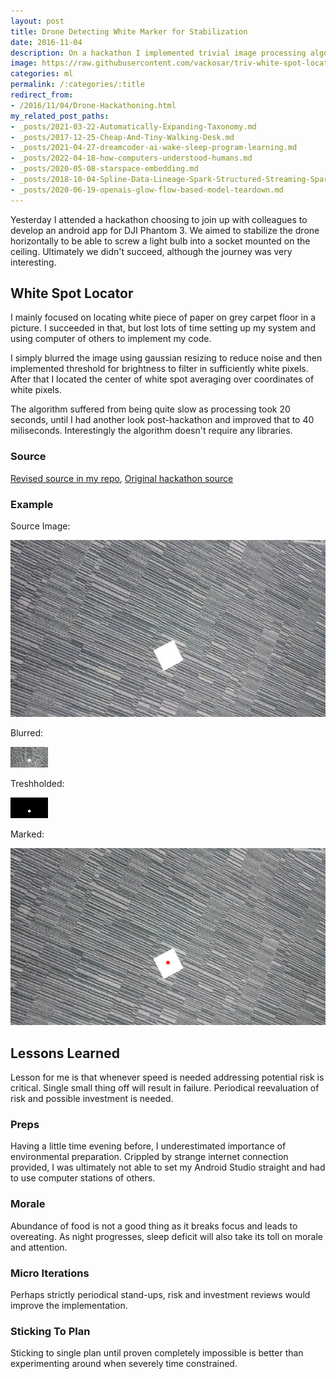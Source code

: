 ```yaml
---
layout: post
title: Drone Detecting White Marker for Stabilization
date: 2016-11-04
description: On a hackathon I implemented trivial image processing algorithm to locate white piece of paper on grey carpet floor to be used for drone horizontal stabilization.
image: https://raw.githubusercontent.com/vackosar/triv-white-spot-locator/master/output/androidTest/marked.jpg
categories: ml
permalink: /:categories/:title
redirect_from:
- /2016/11/04/Drone-Hackathoning.html
my_related_post_paths:
- _posts/2021-03-22-Automatically-Expanding-Taxonomy.md
- _posts/2017-12-25-Cheap-And-Tiny-Walking-Desk.md
- _posts/2021-04-27-dreamcoder-ai-wake-sleep-program-learning.md
- _posts/2022-04-18-how-computers-understood-humans.md
- _posts/2020-05-08-starspace-embedding.md
- _posts/2018-10-04-Spline-Data-Lineage-Spark-Structured-Streaming-Spark-AI-Summit-2018.md
- _posts/2020-06-19-openais-glow-flow-based-model-teardown.md
---
```




Yesterday I attended a hackathon choosing to join up with colleagues to develop an android app for DJI Phantom 3. We aimed to stabilize the drone horizontally to be able to screw a light bulb into a socket mounted on the ceiling. Ultimately we didn't succeed, although the journey was very interesting.

## White Spot Locator

I mainly focused on locating white piece of paper on grey carpet floor in a picture. I succeeded in that, but lost lots of time setting up my system and using computer of others to implement my code.

I simply blurred the image using gaussian resizing to reduce noise and then implemented threshold for brightness to filter in sufficiently white pixels. After that I located the center of white spot averaging over coordinates of white pixels.

The algorithm suffered from being quite slow as processing took 20 seconds, until I had another look post-hackathon and improved that to 40 miliseconds. Interestingly the algorithm doesn't require any libraries.

### Source

[Revised source in my repo](https://github.com/vackosar/triv-white-spot-locator/blob/master/src/androidTest/java/com/vackosar/trivwhitespotlocator/LocateWhiteSpotTest.java), [Original hackathon source](https://github.com/pechovic/barcode-dji/blob/master/app/src/androidTest/java/barcode/barclays/com/drone/ExampleInstrumentedTest.java)

### Example

Source Image:

![Source Image](https://raw.githubusercontent.com/vackosar/triv-white-spot-locator/master/src/main/res/drawable/testimg2.jpg)

Blurred:

![Blurred](https://raw.githubusercontent.com/vackosar/triv-white-spot-locator/master/output/androidTest/blured.jpg)

Treshholded:

![Treshholded](https://raw.githubusercontent.com/vackosar/triv-white-spot-locator/master/output/androidTest/treshholded.jpg)

Marked:

![Marked](https://raw.githubusercontent.com/vackosar/triv-white-spot-locator/master/output/androidTest/marked.jpg)

## Lessons Learned
Lesson for me is that whenever speed is needed addressing potential risk is critical. Single small thing off will result in failure. Periodical reevaluation of risk and possible investment is needed.

### Preps
Having a little time evening before, I underestimated importance of environmental preparation. Crippled by strange internet connection provided, I was ultimately not able to  set my Android Studio straight and had to use computer stations of others.

### Morale
Abundance of food is not a good thing as it breaks focus and leads to overeating. As night progresses, sleep deficit will also take its toll on morale and attention.

### Micro Iterations
Perhaps strictly periodical stand-ups, risk and investment reviews would improve the implementation.

### Sticking To Plan
Sticking to single plan until proven completely impossible is better than experimenting around when severely time constrained.